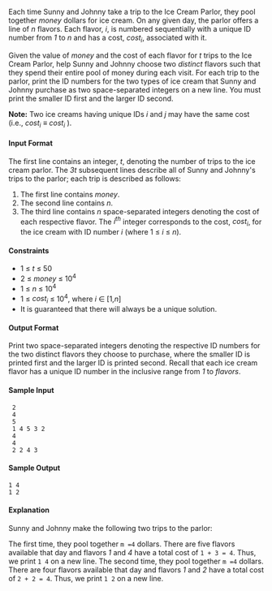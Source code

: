 Each time Sunny and Johnny take a trip to the Ice Cream Parlor, they pool together *money* dollars for ice cream. On any given day, the parlor offers a line of *n* flavors. Each flavor, *i*, is numbered sequentially with a unique ID number from *1* to *n* and has a cost, *cost<sub>i</sub>*, associated with it.

Given the value of *money* and the cost of each flavor for *t* trips to the Ice Cream Parlor, help Sunny and Johnny choose two *distinct* flavors such that they spend their entire pool of money during each visit. For each trip to the parlor, print the ID numbers for the two types of ice cream that Sunny and Johnny purchase as two space-separated integers on a new line. You must print the smaller ID first and the larger ID second.

**Note:** Two ice creams having unique IDs *i* and *j* may have the same cost (i.e., *cost<sub>i</sub>* ≡ *cost<sub>i</sub>* ).

#### Input Format

The first line contains an integer, *t*, denoting the number of trips to the ice cream parlor. The *3t* subsequent lines describe all of Sunny and Johnny's trips to the parlor; each trip is described as follows:

1. The first line contains *money*.
2. The second line contains *n*.
3. The third line contains *n* space-separated integers denoting the cost of each respective flavor. The *i<sup>th</sup>* integer corresponds to the cost, *cost<sub>i</sub>*, for the ice cream with ID number *i* (where 1 ≤ *i* ≤ *n*).

#### Constraints

* 1 ≤ *t* ≤ 50
* 2 ≤ *money* ≤ 10<sup>4</sup>
* 1 ≤ *n* ≤ 10<sup>4</sup>
* 1 ≤ *cost<sub>i</sub>* ≤ 10<sup>4</sup>, where *i* ∈ [1,*n*]
* It is guaranteed that there will always be a unique solution.

#### Output Format

Print two space-separated integers denoting the respective ID numbers for the two distinct flavors they choose to purchase, where the smaller ID is printed first and the larger ID is printed second. Recall that each ice cream flavor has a unique ID number in the inclusive range from *1* to *flavors*.

#### Sample Input

     2
     4
     5
     1 4 5 3 2
     4
     4
     2 2 4 3

#### Sample Output

    1 4
    1 2

#### Explanation

Sunny and Johnny make the following two trips to the parlor:

The first time, they pool together `m =4` dollars. There are five flavors available that day and flavors *1* and *4* have a total cost of `1 + 3 = 4`. Thus, we print `1 4` on a new line.
The second time, they pool together `m =4` dollars. There are four flavors available that day and flavors *1* and *2* have a total cost of `2 + 2 = 4`. Thus, we print `1 2` on a new line.